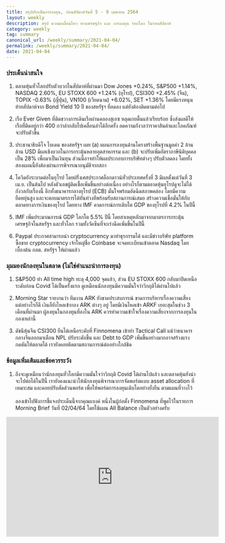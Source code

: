 ```yaml
---
title: สรุปประเด็นการลงทุน, ก่อนสัปดาห์วันที่ 5 - 9 เมษายน 2564
layout: weekly
description: สรุป ความเคลื่อนไหว ทางเศรษฐกิจ และ การลงทุน รอบโลก ในรอบสัปดาห์
category: weekly
tag: summary
canonical_url: /weekly/summary/2021-04-04/
permalink: /weekly/summary/2021-04-04/
date: 2021-04-04
---
```


### ประเด็นน่าสนใจ

1. ตลาดหุ้นทั่วโลกปรับตัวบวกในสัปดาห์ที่ผ่านมา Dow Jones +0.24%, S&P500 +1.14%, NASDAQ 2.60%, EU STOXX 600 +1.24% (ยุโรป), CSI300 +2.45% (จีน), TOPIX -0.63% (ญี่ปุ่น), VN100 (เวียดนาม) +6.02%, SET +1.36% โดยมีแรงหนุนท้ายสัปดาห์จาก Bond Yield 10 ปี ของสหรัฐฯ ที่ลดลง แต่ยังต้องติดตามต่อไป

2. เรือ Ever Given ที่ติดขวางการเดินเรือผ่านคลองสุเอซ หลุดเกยตื้นแล้วเรียบร้อย ซึ่งส่งผลดีให้เรือที่ติดอยู่กว่า 400 กว่าลำกลับไปเคลื่อนลำได้อีกครั้ง ลดความกังวลว่าราคาสินค้าและโภคภัณฑ์จะปรับตัวขึ้น

3. ประธานาธิบดีโจ ไบเดน ของสหรัฐฯ เผย (a) แผนการลงทุนด้านโครงสร้างพื้นฐานมูลค่า 2 ล้านล้าน USD มีผลเชิงบวกในการกระตุ้นหลายอุตสาหกรรม และ (b) จะปรับเพิ่มอัตราภาษีนิติบุคคลเป็น 28% เพื่อมาเป็นเงินทุน ส่วนนี้อาจทำให้ผลประกอบการบริษัทต่างๆ ปรับตัวลดลง โดยทั้งสองแผนนี้ยังต้องผ่านการพิจารณาอนุมัติจากสภา

4. โควิดยังระบาดต่อในยุโรป โดยฝรั่งเศสประกาศล็อกดาวน์ทั่วประเทศครั้งที่ 3 มีผลตั้งแต่วันที่ 3 เม.ย. เป็นต้นไป หลังตัวเลขผู้ติดเชื้อเพิ่มขึ้นอย่างต่อเนื่อง อย่างไรก็ตามตลาดหุ้นยุโรปดูจะไม่ได้กังวลกับเรื่องนี้ อีกทั้งธนาคารกลางยุโรป (ECB) มั่นใจพร้อมอัดฉีดสภาพคล่อง โดยมีความยืดหยุ่นสูง และจะตอบมาตรการได้ทันท่วงทีพร้อมรับสถานการณ์เสมอ สร้างความเชื่อมั่นให้กับตลาดทางการเงินของยุโรป โดยทาง IMF คาดการณ์การเติบโต GDP ของยุโรปที่ 4.2% ในปีนี้

5. IMF เพิ่มประมาณการณ์ GDP โลกโต 5.5% ปีนี้ โดยสาเหตุหลักมาจากมาตรการกระตุ้นเศรษฐกิจในสหรัฐฯ และทั่วโลก รวมทั้งวัคซีนที่จะเร่งฉีดเพิ่มขึ้นในปีนี้

6. Paypal ประกาศสามารถนำ cryptocurrency มาทำธุรกรรมได้ และมีข่าวบริษัท platform ซื้อขาย cryptocurrency เจ้าใหญ่ชื่อ Coinbase จะจดทะเบียนเข้าตลาด Nasdaq โดยเบื้องต้น กลต. สหรัฐฯ ให้ผ่านแล้ว

### มุมมองนักลงทุนในตลาด (ไม่ใช่คำแนะนำการลงทุน)

1. S&P500 ทำ All time high ทะลุ 4,000 จุดแล้ว, ส่วน EU STOXX 600 กลับมาปิดเหนือระดับก่อน Covid ได้เป็นครั้งแรก ดูเหมือนนักลงทุนมีความมั่นใจว่าวิกฤติได้ผ่านไปแล้ว

2. Morning Star รายงานว่า ทีมงาน ARK ยังขาดประสบการณ์ ขาดการบริหารเรื่องความเสี่ยง แต่อย่างไรก็ดี เงินก็ยังไหลเข้ากอง ARK ต่างๆ อยู่ โดยมีเงินไหลเข้า ARKF เยอะสุดในช่วง 3 เดือนที่ผ่านมา ผู้ลงทุนในกองทุนที่ลงใน ARK ควรทำความเข้าใจเรื่องความเสี่ยงจากการลงทุนในกองเหล่านี้

3. ดัชนีหุ้นจีน CSI300 ยืนได้เหนือระดับที่ Finnomena เข้าทำ Tactical Call แม้ว่าธนาคารกลางจีนออกมาเตือน NPL ปรับระดับขี้น และ Debt to GDP เพิ่มขึ้นอย่างมากอาจสร้างแรงกดดันให้ตลาดได้ เรายังคอยติดตามสถานการณ์ต่ออย่างใกล้ชิด

### ข้อมูลเพิ่มเติมและข้อควรระวัง

1. ถึงจะดูเหมือนว่านักลงทุนทั่วโลกมีความมั่นใจว่าวิกฤติ Covid ได้ผ่านไปแล้ว และตลาดหุ้นยังน่าจะไปต่อได้ในปีนี้ เรายังคงแนะนำให้นักลงทุนพิจารณาการจัดพอร์ตแบบ asset allocation ที่เหมาะสม และคอยปรับสัดส่วนพอร์ต เพื่อให้พอร์ตการลงทุนเติบโตอย่างยั่งยืน ตามแผนที่วางไว้ <br> <br> ลองเข้าไปฟังการชี้แจงประเด็นนี้จากคุณแบงค์ หนึ่งในผู้ก่อตั้ง Finnomena ที่พูดไว้ในรายการ Morning Brief วันที่ 02/04/64 โดยใช้แผน All Balance เป็นตัวอย่างครับ <br>

<div class="text-center">
    <iframe width="560" height="315" src="https://www.youtube.com/embed/6p4tn_psTlg" title="YouTube video player" frameborder="0" allow="accelerometer; autoplay; clipboard-write; encrypted-media; gyroscope; picture-in-picture" allowfullscreen></iframe>
</div>
